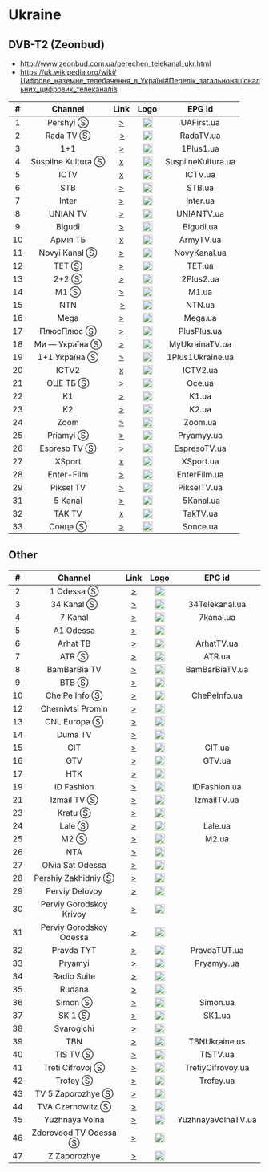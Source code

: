 <h1>Ukraine</h1>

<h2>DVB-T2 (Zeonbud)</h2>

* http://www.zeonbud.com.ua/perechen_telekanal_ukr.html
* https://uk.wikipedia.org/wiki/Цифрове_наземне_телебачення_в_Україні#Перелік_загальнонаціональних_цифрових_телеканалів

| #   | Channel        | Link  | Logo | EPG id |
|:---:|:--------------:|:-----:|:----:|:------:|
| 1   | Pershyi Ⓢ | [>](http://149.5.17.34:20041/play/a068) | <img height="20" src="https://upload.wikimedia.org/wikipedia/commons/thumb/f/f6/Pershyi_%282022%29.svg/640px-Pershyi_%282022%29.svg.png"/> | UAFirst.ua |
| 2   | Rada TV Ⓢ | [>](http://149.5.17.34:20041/play/a07b) | <img height="20" src="https://upload.wikimedia.org/wikipedia/commons/thumb/7/7b/Rada_TV_%282021%29.svg/512px-Rada_TV_%282021%29.svg.png"/> | RadaTV.ua |
| 3   | 1+1 | [>](http://149.5.17.34:20041/play/a06d) | <img height="20" src="https://upload.wikimedia.org/wikipedia/commons/thumb/9/92/1%2B1_logo.svg/640px-1%2B1_logo.svg.png"/> | 1Plus1.ua |
| 4   | Suspilne Kultura Ⓢ | [x]() | <img height="20" src="https://upload.wikimedia.org/wikipedia/commons/thumb/2/27/Suspilne_Kultura_%282022%29.svg/640px-Suspilne_Kultura_%282022%29.svg.png"/> | SuspilneKultura.ua |
| 5   | ICTV | [x]() | <img height="20" src="https://upload.wikimedia.org/wikipedia/commons/thumb/2/2b/ICTV_2017_horizontal.svg/640px-ICTV_2017_horizontal.svg.png"/> | ICTV.ua |
| 6   | STB | [>](http://cdnua03.hls.tv/133/hls/37a7d70ef2fcf08bcd712e4397c7d5c9/4592/stream.m3u8) | <img height="20" src="https://upload.wikimedia.org/wikipedia/commons/thumb/0/04/STB_logo.svg/868px-STB_logo.svg.png"/> | STB.ua |
| 7   | Inter | [>](http://149.5.17.34:20041/play/a05g) | <img height="20" src="https://i.imgur.com/R06gbuT.png"/> | Inter.ua |
| 8   | UNIAN TV | [>](http://149.5.17.34:20041/play/a06s) | <img height="20" src="https://i.imgur.com/Alu78zn.png"/> | UNIANTV.ua |
| 9   | Bigudi | [>](http://149.5.17.34:20041/play/a06h) | <img height="20" src="https://upload.wikimedia.org/wikipedia/commons/thumb/8/84/Bigudi_%28Ukraine%29_%281-st_logo%29.svg/627px-Bigudi_%28Ukraine%29_%281-st_logo%29.svg.png"/> | Bigudi.ua |
| 10  | Армія ТБ | [x]() | <img height="20" src="https://upload.wikimedia.org/wikipedia/commons/thumb/f/f8/ArmyTV_logo_%282023%29.svg/640px-ArmyTV_logo_%282023%29.svg.png"/> | ArmyTV.ua |
| 11  | Novyi Kanal Ⓢ | [>](rtmp://93.189.60.202//935) | <img height="20" src="https://i.imgur.com/4JhqpPM.png"/> | NovyKanal.ua |
| 12  | TET Ⓢ | [>](http://149.5.17.34:20041/play/a06f) | <img height="20" src="https://upload.wikimedia.org/wikipedia/commons/thumb/3/31/TET_logo.svg/640px-TET_logo.svg.png"/> | TET.ua |
| 13  | 2+2 Ⓢ | [>](http://185.235.187.10:8888/play/2plus2/index.m3u8) | <img height="20" src="https://upload.wikimedia.org/wikipedia/commons/thumb/a/a4/2%2B2_logo_2017.svg/640px-2%2B2_logo_2017.svg.png"/> | 2Plus2.ua |
| 14  | M1 Ⓢ | [>](http://185.235.187.11:8888/play/m1/index.m3u8) | <img height="20" src="https://upload.wikimedia.org/wikipedia/commons/thumb/a/a9/M1_%28Ukraine%29_%282001-2021%29.svg/768px-M1_%28Ukraine%29_%282001-2021%29.svg.png"/> | M1.ua |
| 15  | NTN | [>](http://185.235.187.11:8888/play/ntn/index.m3u8) | <img height="20" src="https://upload.wikimedia.org/wikipedia/commons/thumb/d/d1/NTNUA_logo_%282013%29.svg/640px-NTNUA_logo_%282013%29.svg.png"/> | NTN.ua |
| 16   | Mega | [>](http://149.5.17.34:20041/play/a05k) | <img height="20" src="https://i.imgur.com/F1v69tn.png"/> | Mega.ua |
| 17   | ПлюсПлюс Ⓢ | [>](http://185.235.187.11:8888/play/a00t/index.m3u8) | <img height="20" src="https://upload.wikimedia.org/wikipedia/commons/thumb/b/bd/PLUSPLUSUA.svg/640px-PLUSPLUSUA.svg.png"/> | PlusPlus.ua |
| 18   | Ми — Україна Ⓢ | [>](http://149.5.17.34:20041/play/a06x) | <img height="20" src="https://i.imgur.com/nkatL7Q.png"/> | MyUkrainaTV.ua |
| 19   | 1+1 Україна Ⓢ | [>](http://149.5.17.34:20041/play/a00s) | <img height="20" src="https://upload.wikimedia.org/wikipedia/commons/thumb/1/1f/1%2B1_Ukraina_%282022%29.svg/640px-1%2B1_Ukraina_%282022%29.svg.png"/> | 1Plus1Ukraine.ua |
| 20   | ICTV2 | [x]() | <img height="20" src="https://upload.wikimedia.org/wikipedia/commons/thumb/2/28/ICTV_2_%282022%29.svg/640px-ICTV_2_%282022%29.svg.png"/> | ICTV2.ua |
| 21   | ОЦЕ ТБ Ⓢ | [>](http://185.235.187.11:8888/play/a039/index.m3u8) | <img height="20" src="https://upload.wikimedia.org/wikipedia/commons/thumb/8/8f/OCE_logo_%282017%29.svg/640px-OCE_logo_%282017%29.svg.png"/> | Oce.ua |
| 22   | K1 | [>](http://149.5.17.34:20041/play/a05m) | <img height="20" src="https://upload.wikimedia.org/wikipedia/commons/thumb/a/a4/K1_Logo_2014.svg/655px-K1_Logo_2014.svg.png"/> | K1.ua |
| 23   | K2 | [>](http://149.5.17.34:20041/play/a05o) | <img height="20" src="https://upload.wikimedia.org/wikipedia/commons/thumb/b/bc/K2_logo_%282016%29.svg/640px-K2_logo_%282016%29.svg.png"/> | K2.ua |
| 24   | Zoom | [>](http://149.5.17.34:20041/play/a05q) | <img height="20" src="https://upload.wikimedia.org/wikipedia/commons/thumb/8/86/ZoomUA_logo_%282015%29.svg/640px-ZoomUA_logo_%282015%29.svg.png"/> | Zoom.ua |
| 25   | Priamyi Ⓢ | [>](http://149.5.17.34:20041/play/a061) | <img height="20" src="https://upload.wikimedia.org/wikipedia/commons/thumb/1/1b/Pryamiy_2020.svg/624px-Pryamiy_2020.svg.png"/> | Pryamyy.ua |
| 26   | Espreso TV Ⓢ | [>](http://149.5.17.34:20041/play/a066) | <img height="20" src="https://i.imgur.com/xNatV8K.png"/> | EspresoTV.ua |
| 27   | XSport | [x]() | <img height="20" src="https://i.imgur.com/CHDcfrT.png"/> | XSport.ua |
| 28   | Enter-Film | [>](http://149.5.17.34:20041/play/a078) | <img height="20" src="https://upload.wikimedia.org/wikipedia/commons/thumb/8/8e/Enter-FilmUA_%282013%29.png/819px-Enter-FilmUA_%282013%29.png"/> | EnterFilm.ua |
| 29   | Piksel TV | [>](https://ext.cdn.nashnet.tv/228.0.0.8/index.m3u8) | <img height="20" src="https://upload.wikimedia.org/wikipedia/commons/thumb/9/98/PixelUalogo.svg/640px-PixelUalogo.svg.png"/> | PikselTV.ua |
| 31   | 5 Kanal | [>](http://portal.ott.pink/watch/7/video.m3u8?geo=auto&token=CFEADF9789D77A45B3B359EE168CCCA6) | <img height="20" src="https://upload.wikimedia.org/wikipedia/commons/thumb/2/2c/Logo_5_Channel.svg/480px-Logo_5_Channel.svg.png"/> | 5Kanal.ua |
| 32   | TAK TV | [x]() | <img height="20" src="https://upload.wikimedia.org/wikipedia/commons/e/ef/%D0%A2%D0%90%D0%9A_TV.png"/> | TakTV.ua |
| 33   | Сонце Ⓢ | [>](http://149.5.17.34:20041/play/a015) | <img height="20" src="https://upload.wikimedia.org/wikipedia/commons/thumb/a/a0/SonceUA_logo.svg/739px-SonceUA_logo.svg.png"/> | Sonce.ua |

<h2>Other</h2>

| #   | Channel        | Link  | Logo | EPG id |
|:---:|:--------------:|:-----:|:----:|:------:|
| 2   | 1 Odessa Ⓢ | [>](http://cdn1.live-tv.od.ua:8081/1tvod/1tvod-abr/playlist.m3u8) | <img height="20" src="https://i.imgur.com/9z2LnBg.png"/> |
| 3   | 34 Kanal Ⓢ | [>](https://streamvideol.luxnet.ua/34ua/34ua.stream/playlist.m3u8) | <img height="20" src="https://i.imgur.com/0buhFKQ.png"/> | 34Telekanal.ua |
| 4   | 7 Kanal | [>](http://cdn10.live-tv.od.ua:8081/7tvod/7tvod-abr/7tvod/7tvod/playlist.m3u8) | <img height="20" src="https://i.imgur.com/nJvGdoj.jpg"/> | 7kanal.ua |
| 5   | A1 Odessa | [>](http://cdn1.live-tv.od.ua:8081/a1od/a1od-abr/a1od/a1od-720p/playlist.m3u8) | <img height="20" src="https://i.imgur.com/0DUi5fO.jpg"/> |
| 6   | Arhat TB | [>](http://arhat.tv/public/720p/index.m3u8) | <img height="20" src="https://i.imgur.com/Qdgntk1.jpg"/> | ArhatTV.ua |
| 7   | ATR Ⓢ | [>](http://stream.atr.ua/atr/live/index.m3u8) | <img height="20" src="https://i.imgur.com/tKmYWYH.png"/> | ATR.ua |
| 8   | BamBarBia TV | [>](http://cdn1.live-tv.od.ua:8081/bbb/bbbtv-abr/bbb/bbbtv-720p/playlist.m3u8) | <img height="20" src="https://i.imgur.com/LIk85IA.png"/> | BamBarBiaTV.ua |
| 9   | BTB Ⓢ | [>](http://video.vtvplus.com.ua:81/hls/online/index.m3u8) | <img height="20" src="https://i.imgur.com/JG493Vn.png"/> |
| 10   | Che Pe Info Ⓢ | [>](http://109.68.40.67/life/magnolia_3/index.m3u8) | <img height="20" src="https://i.imgur.com/7Ycv3bL.png"/> | ChePeInfo.ua |
| 12   | Chernivtsi Promin | [>](http://langate.tv/promin/live_720/index.m3u8) | <img height="20" src="https://i.imgur.com/IbwmfzF.png"/> |
| 13   | CNL Europa Ⓢ | [>](http://live-mobile.cdn01.net/hls-live/202E1F/default/mobile/stream_10429_3.m3u8) | <img height="20" src="https://i.imgur.com/lozzdS7.png"/> |
| 14   | Duma TV | [>](http://cdn1.live-tv.od.ua:8081/dumska/dumska-abr/dumska/dumska720p/playlist.m3u8) | <img height="20" src="https://i.imgur.com/KlPqxlo.png"/> |
| 15   | GIT | [>](https://stream.uagit.tv/gittv.m3u8) | <img height="20" src="https://i.imgur.com/v5J8tiS.png"/> | GIT.ua |
| 16   | GTV | [>](http://cdn1.live-tv.od.ua:8081/a1od/gtvod-abr/a1od/gtvod-720p/playlist.m3u8) | <img height="20" src="https://i.imgur.com/Rc6UGkb.jpg"/> | GTV.ua |
| 17   | HTK | [>](http://stream.ntktv.ua/s/ntk/ntk.m3u8) | <img height="20" src="https://i.imgur.com/on0TfJ6.png"/> |
| 19   | ID Fashion | [>](https://idfashion.cdn-02.cosmonova.net.ua/hls/idfashion_ua_hi/index.m3u8?_=1602581479) | <img height="20" src="https://i.imgur.com/Y50tmIN.png"/> | IDFashion.ua |
| 21   | Izmail TV Ⓢ | [>](https://cdn10.live-tv.od.ua:8083/izod/izod-abr-lq/playlist.m3u8) | <img height="20" src="https://i.imgur.com/mpMjj7o.png"/> | IzmailTV.ua |
| 23   | Kratu Ⓢ | [>](https://cdn10.live-tv.od.ua:8083/kratu/kratu-abr-lq/kratu/kratu-sub/chunks.m3u8) | <img height="20" src="https://i.imgur.com/NXqO1Qa.png"/> |
| 24   | Lale Ⓢ | [>](http://stream.atr.ua/lale//live/index.m3u8) | <img height="20" src="https://i.imgur.com/Nv6P5Ds.png"/> | Lale.ua |
| 25   | M2 Ⓢ | [>](http://live.m2.tv/hls3/stream.m3u8) | <img height="20" src="https://i.imgur.com/IwUc4pC.png"/> | M2.ua |
| 26   | NTA | [>](http://95.67.106.10/hls/nta_ua_hi/index.m3u8) | <img height="20" src="https://i.imgur.com/AGzWPZv.png"/> |
| 27   | Olvia Sat Odessa | [>](http://cdn1.live-tv.od.ua:8081/ktkod/ktkod-abr/ktkod/ktkod/playlist.m3u8) | <img height="20" src="https://i.imgur.com/khlZ532.png"/> |
| 28   | Pershiy Zakhidniy Ⓢ | [>](http://hls.cdn.ua/1zahid.com_live/_definst_/livestream/playlist.m3u8) | <img height="20" src="https://i.imgur.com/yifGKcA.png"/> |
| 29   | Perviy Delovoy | [>](http://pershij-dlovij-hls3.cosmonova.net.ua/hls/pershij-dlovij_ua_hi/index.m3u8) | <img height="20" src="https://i.imgur.com/rIaWxpn.png"/> |
| 30   | Perviy Gorodskoy Krivoy | [>](http://cdn1.live-tv.od.ua:8081/1tvkr/1tvkr-abr/1tvkr/1tvkr/playlist.m3u8) | <img height="20" src="https://i.imgur.com/Em3J7XO.jpg"/> |
| 31   | Perviy Gorodskoy Odessa | [>](http://91.194.79.46:8081/stream1/channel1/playlist.m3u8) | <img height="20" src="https://i.imgur.com/Em3J7XO.jpg"/> |
| 32   | Pravda TYT | [>](http://pravdatytkievshina-hls2.cosmonova.net.ua/hls/pravdatytkievshina_ua_hi/index.m3u8) | <img height="20" src="https://i.imgur.com/p5MSKuW.jpg"/> | PravdaTUT.ua |
| 33   | Pryamyi | [>](http://prm-hls1.cosmonova.net.ua/hls/prm_ua_hi/index.m3u8) | <img height="20" src="https://i.imgur.com/5rtPDpn.png"/> | Pryamyy.ua |
| 34   | Radio Suite | [>](http://stream1.luxnet.ua/luxstudio/smil:luxstudio.stream.smil/playlist.m3u8) | <img height="20" src="https://i.imgur.com/pvf1LXW.png"/> |
| 35   | Rudana | [>](https://live.rudana.com.ua/hls/stream_FHD.m3u8) | <img height="20" src="https://i.imgur.com/mu81qSc.png"/> |
| 36   | Simon Ⓢ | [>](http://hls.simon.ua/live-HD/live/playlist.m3u8) | <img height="20" src="https://i.imgur.com/RaVchcn.jpg"/> | Simon.ua |
| 37   | SK 1 Ⓢ | [>](https://cdn10.live-tv.od.ua:8083/sk1zt/sk1zt-abr-lq/playlist.m3u8) | <img height="20" src="https://i.imgur.com/wr0CN1l.png"/> | SK1.ua |
| 38   | Svarogichi | [>](http://tv.tv-project.com:1935/live/live1/playlist.m3u8) | <img height="20" src="https://i.imgur.com/80bSn6j.png"/> |
| 39   | TBN | [>](http://62.32.67.187:1935/WEB_Ukraine24/Ukraine24.stream/playlist.m3u8) | <img height="20" src="https://i.imgur.com/DHwhdRF.png"/> | TBNUkraine.us |
| 40   | TIS TV Ⓢ | [>](http://cdn10.live-tv.od.ua:8081/riood/tisod-abr/riood/tisod504/playlist.m3u8) | <img height="20" src="https://i.imgur.com/aC01GvC.png"/> | TISTV.ua |
| 41   | Treti Cifrovoj Ⓢ | [>](http://cdn1.live-tv.od.ua:8081/3tvod/3tvod-abr/3tvod/3tvod/playlist.m3u8) | <img height="20" src="https://i.imgur.com/nwRBxTR.png"/> | TretiyCifrovoy.ua |
| 42   | Trofey Ⓢ | [>](https://5db1ab4f970be.streamlock.net/live/smil:trofey.smil/playlist.m3u8) | <img height="20" src="https://i.imgur.com/3LSDHHJ.png"/> | Trofey.ua |
| 43   | TV 5 Zaporozhye Ⓢ | [>](http://rtsp.cdn.ua/tv5.zp.ua_live/_definst_/mp4:tv5/playlist.m3u8) | <img height="20" src="https://i.imgur.com/ixKcTad.png"/> |
| 44   | TVA Czernowitz Ⓢ | [>](http://hls.cdn.ua/tva.ua_live/_definst_/livestream/playlist.m3u8) | <img height="20" src="https://i.imgur.com/bUz2IP9.png"/> |
| 45   | Yuzhnaya Volna | [>](http://cdn1.live-tv.od.ua:8081/wave/wave-abr/playlist.m3u8) | <img height="20" src="https://i.imgur.com/8gSP6aH.png"/> | YuzhnayaVolnaTV.ua |
| 46   | Zdorovood TV Odessa Ⓢ | [>](http://cdn1.live-tv.od.ua:8081/zdorovood/zdorovo-abr-lq/zdorovood/zdorovo/playlist.m3u8) | <img height="20" src="https://i.imgur.com/VqDD7OE.png"/> |
| 47   | Z Zaporozhye | [>](https://stream.ztv.zp.ua/hls/live.m3u8) | <img height="20" src="https://i.imgur.com/f0nOjL8.png"/> |
